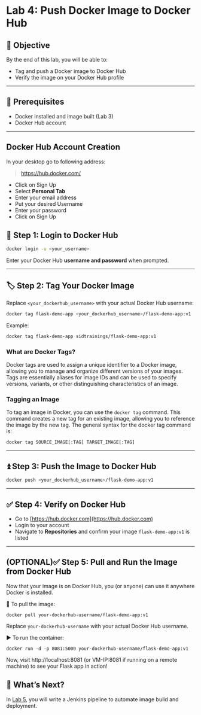 # Lab 4: Push Docker Image to Docker Hub

## 🧠 Objective
By the end of this lab, you will be able to:
- Tag and push a Docker image to Docker Hub
- Verify the image on your Docker Hub profile

---

## 🔧 Prerequisites
- Docker installed and image built (Lab 3)
- Docker Hub account

---
## Docker Hub Account Creation
In your desktop go to following address:
> https://hub.docker.com/
- Click on Sign Up
- Select **Personal Tab**
- Enter your email address
- Put your desired Username
- Enter your password
- Click on Sign Up

## 👤 Step 1: Login to Docker Hub
```bash
docker login -u <your_username>
```
Enter your Docker Hub **username and password** when prompted.

---

## 🏷️ Step 2: Tag Your Docker Image
Replace `<your_dockerhub_username>` with your actual Docker Hub username:
```bash
docker tag flask-demo-app <your_dockerhub_username>/flask-demo-app:v1
```

Example:
```bash
docker tag flask-demo-app sidtrainings/flask-demo-app:v1
```

### What are Docker Tags?
Docker tags are used to assign a unique identifier to a Docker image, allowing you to manage and organize different versions of your images. Tags are essentially aliases for image IDs and can be used to specify versions, variants, or other distinguishing characteristics of an image.

### Tagging an Image

To tag an image in Docker, you can use the ```docker tag``` command. This command creates a new tag for an existing image, allowing you to reference the image by the new tag. The general syntax for the docker tag command is:
```
docker tag SOURCE_IMAGE[:TAG] TARGET_IMAGE[:TAG]
```

---

## ⏫ Step 3: Push the Image to Docker Hub
```bash
docker push <your_dockerhub_username>/flask-demo-app:v1
```

---

## ✅ Step 4: Verify on Docker Hub
- Go to [https://hub.docker.com](https://hub.docker.com)
- Login to your account
- Navigate to **Repositories** and confirm your image `flask-demo-app:v1` is listed

---
## (OPTIONAL)✅ Step 5: Pull and Run the Image from Docker Hub
Now that your image is on Docker Hub, you (or anyone) can use it anywhere Docker is installed.

🔽 To pull the image:
```
docker pull your-dockerhub-username/flask-demo-app:v1
```
Replace ```your-dockerhub-username``` with your actual Docker Hub username.

▶️ To run the container:
```
docker run -d -p 8081:5000 your-dockerhub-username/flask-demo-app:v1
```
Now, visit http://localhost:8081 (or VM-IP:8081 if running on a remote machine) to see your Flask app in action!

## 🚀 What’s Next?
In [Lab 5](../lab5/lab5.md), you will write a Jenkins pipeline to automate image build and deployment.
